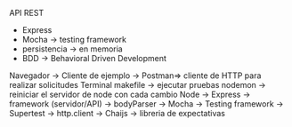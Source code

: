 API REST
- Express
- Mocha -> testing framework
- persistencia -> en memoria
- BDD -> Behavioral Driven Development

Navegador
	-> Cliente de ejemplo
	-> Postman=> cliente de HTTP para realizar solicitudes
Terminal
	makefile -> ejecutar pruebas
	nodemon -> reiniciar el servidor de node con cada cambio
Node
	-> Express -> framework (servidor/API)
		-> bodyParser
	-> Mocha -> Testing framework
		-> Supertest -> http.client
		-> Chaijs -> libreria de expectativas
		